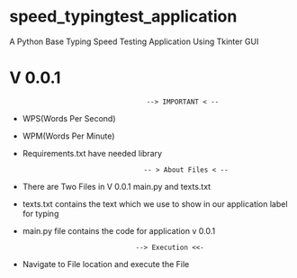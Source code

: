 # speed_typingtest_application
A Python Base Typing Speed Testing Application Using Tkinter GUI 


# V 0.0.1

                                      --> IMPORTANT < --
- WPS(Words Per Second)
- WPM(Words Per Minute)
- Requirements.txt have needed library


                                    -- > About Files < -- 
                                  
- There are Two Files in V 0.0.1 main.py and texts.txt 
- texts.txt contains the text which we use to show in our application label for typing 
- main.py file contains the code for application v 0.0.1


                                  --> Execution <<- 
                               
 - Navigate to File location and execute the File 
